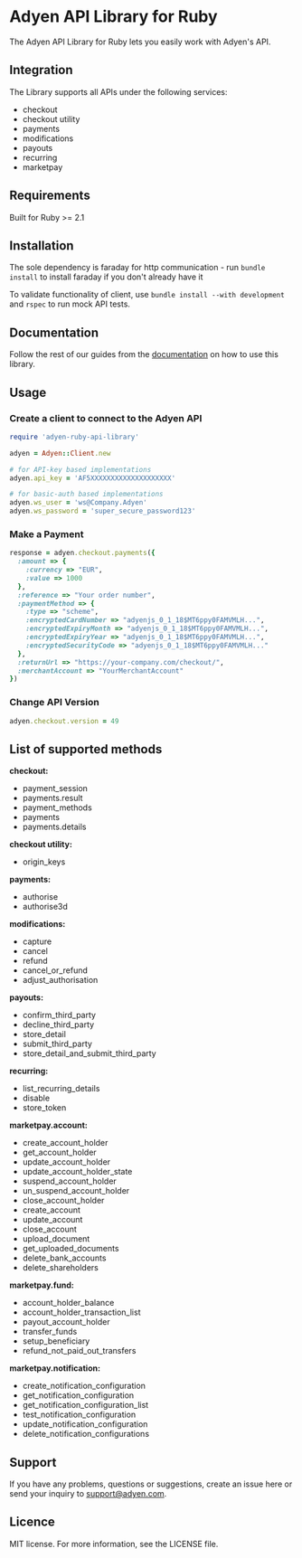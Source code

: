 # Adyen API Library for Ruby

The Adyen API Library for Ruby lets you easily work with Adyen's API.

## Integration

The Library supports all APIs under the following services:

* checkout
* checkout utility
* payments
* modifications
* payouts
* recurring
* marketpay

## Requirements

Built for Ruby >= 2.1

## Installation

The sole dependency is faraday for http communication - run `bundle install` to install faraday if you don't already have it

To validate functionality of client, use `bundle install --with development` and `rspec` to run mock API tests.

## Documentation

Follow the rest of our guides from the [documentation](https://adyen.github.io/adyen-ruby-api-library/) on how to use this library.

## Usage

### Create a client to connect to the Adyen API
```ruby
require 'adyen-ruby-api-library'

adyen = Adyen::Client.new

# for API-key based implementations
adyen.api_key = 'AF5XXXXXXXXXXXXXXXXXXXX'

# for basic-auth based implementations
adyen.ws_user = 'ws@Company.Adyen'
adyen.ws_password = 'super_secure_password123'
```

### Make a Payment
```ruby
response = adyen.checkout.payments({
  :amount => {
    :currency => "EUR",
    :value => 1000
  },
  :reference => "Your order number",
  :paymentMethod => {
    :type => "scheme",
    :encryptedCardNumber => "adyenjs_0_1_18$MT6ppy0FAMVMLH...",
    :encryptedExpiryMonth => "adyenjs_0_1_18$MT6ppy0FAMVMLH...",
    :encryptedExpiryYear => "adyenjs_0_1_18$MT6ppy0FAMVMLH...",
    :encryptedSecurityCode => "adyenjs_0_1_18$MT6ppy0FAMVMLH..."
  },
  :returnUrl => "https://your-company.com/checkout/",
  :merchantAccount => "YourMerchantAccount"
})
```

### Change API Version
```ruby
adyen.checkout.version = 49
```

## List of supported methods

**checkout:**
- payment_session
- payments.result
- payment_methods
- payments
- payments.details

**checkout utility:**
- origin_keys

**payments:**
- authorise
- authorise3d

**modifications:**
- capture
- cancel
- refund
- cancel_or_refund
- adjust_authorisation

**payouts:**
- confirm_third_party
- decline_third_party
- store_detail
- submit_third_party
- store_detail_and_submit_third_party

**recurring:**
- list_recurring_details
- disable
- store_token

**marketpay.account:**
- create_account_holder
- get_account_holder
- update_account_holder
- update_account_holder_state
- suspend_account_holder
- un_suspend_account_holder
- close_account_holder
- create_account
- update_account
- close_account
- upload_document
- get_uploaded_documents
- delete_bank_accounts
- delete_shareholders

**marketpay.fund:**
- account_holder_balance
- account_holder_transaction_list
- payout_account_holder
- transfer_funds
- setup_beneficiary
- refund_not_paid_out_transfers

**marketpay.notification:**
- create_notification_configuration
- get_notification_configuration
- get_notification_configuration_list
- test_notification_configuration
- update_notification_configuration
- delete_notification_configurations

## Support

If you have any problems, questions or suggestions, create an issue here or send your inquiry to support@adyen.com.
  
## Licence

MIT license. For more information, see the LICENSE file.
